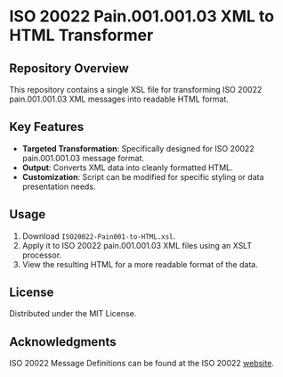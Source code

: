 # ISO 20022 Pain.001.001.03 XML to HTML Transformer

## Repository Overview
This repository contains a single XSL file for transforming ISO 20022 pain.001.001.03 XML messages into readable HTML format.

## Key Features
- **Targeted Transformation**: Specifically designed for ISO 20022 pain.001.001.03 message format.
- **Output**: Converts XML data into cleanly formatted HTML.
- **Customization**: Script can be modified for specific styling or data presentation needs.

## Usage
1. Download `ISO20022-Pain001-to-HTML.xsl`.
2. Apply it to ISO 20022 pain.001.001.03 XML files using an XSLT processor.
3. View the resulting HTML for a more readable format of the data.

## License
Distributed under the MIT License.

## Acknowledgments
ISO 20022 Message Definitions can be found at the ISO 20022 [website](https://www.iso20022.org/iso-20022-message-definitions).
